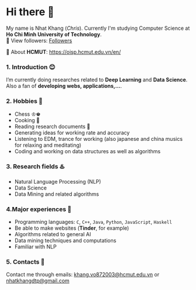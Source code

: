 # Hi there 👋

My name is Nhat Khang (_Chris_). Currently I'm studying Computer Science at **Ho Chi Minh University of Technology**.  
📢  View followers: [Followers](https://github.com/nhatkhangcs?tab=followers)

📢  About **HCMUT**: https://oisp.hcmut.edu.vn/en/

### 1. Introduction 😊
I’m currently doing researches related to **Deep Learning** and **Data Science**. Also a fan of **developing webs, applications,...**.

### 2. Hobbies 💍
- Chess ♔♚
- Cooking 🧒
- Reading research documents 💭
- Generating ideas for working rate and accuracy
- Listening to EDM, trance for working (also japanese and china musics for relaxing and meditating)
- Coding and working on data structures as well as algorithms

### 3. Research fields ♨️

- Natural Language Processing (NLP)
- Data Science
- Data Mining and related algorithms

### 4.Major experiences 🌅

- Programming languages: `C`, `C++`, `Java`, `Python`, `JavaScript`, `Haskell`
- Be able to make websites (**Tinder**, for example)
- Algorithms related to general AI
- Data mining techniques and computations
- Familiar with NLP

### 5. Contacts 📧
Contact me through emails: khang.vo872003@hcmut.edu.vn or nhatkhangdtp@gmail.com
